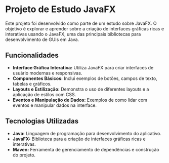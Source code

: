 # Projeto de Estudo JavaFX

Este projeto foi desenvolvido como parte de um estudo sobre JavaFX. O objetivo é explorar e aprender sobre a criação de interfaces gráficas ricas e interativas usando o JavaFX, uma das principais bibliotecas para desenvolvimento de GUIs em Java.

## Funcionalidades

- **Interface Gráfica Interativa:** Utiliza JavaFX para criar interfaces de usuário modernas e responsivas.
- **Componentes Básicos:** Inclui exemplos de botões, campos de texto, tabelas e gráficos.
- **Layouts e Estilização:** Demonstra o uso de diferentes layouts e a aplicação de estilos com CSS.
- **Eventos e Manipulação de Dados:** Exemplos de como lidar com eventos e manipular dados na interface.

## Tecnologias Utilizadas

- **Java:** Linguagem de programação para desenvolvimento do aplicativo.
- **JavaFX:** Biblioteca para a criação de interfaces gráficas ricas e interativas.
- **Maven:** Ferramenta de gerenciamento de dependências e construção do projeto.

